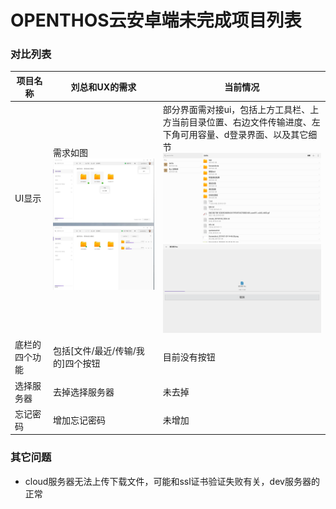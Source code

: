 # OPENTHOS云安卓端未完成项目列表
### 对比列表

项目名称|刘总和UX的需求|当前情况
-----|-----|-----
UI显示&nbsp; &nbsp; &nbsp; &nbsp; &nbsp; &nbsp; &nbsp; &nbsp; &nbsp; &nbsp; &nbsp; &nbsp; &nbsp; &nbsp; &nbsp;&nbsp; &nbsp; &nbsp; &nbsp; &nbsp; &nbsp;|需求如图  <img src="../../../picture/otocloud_ui1.jpg" width="800">|部分界面需对接ui，包括上方工具栏、上方当前目录位置、右边文件传输进度、左下角可用容量、d登录界面、以及其它细节  <img src="../../../picture/otocloud_ui2.png" width="300">  <img src="../../../picture/otocloud_ui3.png" width="300">
底栏的四个功能|包括[文件/最近/传输/我的]四个按钮|目前没有按钮
选择服务器|去掉选择服务器|未去掉
忘记密码|增加忘记密码|未增加

### 其它问题
   - cloud服务器无法上传下载文件，可能和ssl证书验证失败有关，dev服务器的正常
